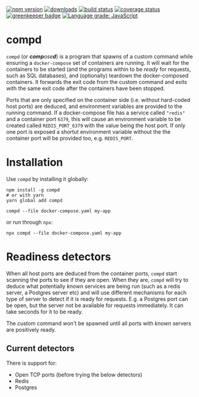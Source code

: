[![npm version][npm-image]][npm-url]
[![downloads][downloads-image]][npm-url]
[![build status][travis-image]][travis-url]
[![coverage status][coverage-image]][coverage-url]
[![greenkeeper badge][greenkeeper-image]][greenkeeper-url]
[![Language grade: JavaScript][lgtm-image]][lgtm-url]

# compd

`compd` (or _**comp**ose**d**_) is a program that spawns of a custom command while ensuring a `docker-compose` set of containers are running. It will wait for the containers to be started (and the programs within to be _ready_ for requests, such as SQL databases), and (optionally) teardown the docker-composed containers. It forwards the exit code from the custom command and exits with the same exit code after the containers have been stopped.

Ports that are only specified on the container side (i.e. without hard-coded host ports) are deduced, and environment variables are provided to the running command. If a docker-compose file has a service called `"redis"` and a container port `6379`, this will cause an environment variable to be created called `REDIS_PORT_6379` with the value being the host port. If only one port is exposed a shortut environment variable without the the container port will be provided too, e.g. `REDIS_PORT`.


# Installation

Use `compd` by installing it globally:

```
npm install -g compd
# or with yarn
yarn global add compd

compd --file docker-compose.yaml my-app
```

or run through `npx`:

```
npx compd --file docker-compose.yaml my-app
```


# Readiness detectors

When all host ports are deduced from the container ports, `compd` start scanning the ports to see if they are open. When they are, `compd` will try to deduce what potentially _known_ services are being run (such as a redis server, a Postgres server etc) and will use different mechanisms for each type of server to detect if it is ready for requests. E.g. a Postgres port can be open, but the server not be available for requests immediately. It can take seconds for it to be ready.

The custom command won't be spawned until all ports with _known_ servers are positively ready.


## Current detectors

There is support for:

 * Open TCP ports (before trying the below detectors)
 * Redis
 * Postgres



[npm-image]: https://img.shields.io/npm/v/compd.svg
[npm-url]: https://npmjs.org/package/compd
[downloads-image]: https://img.shields.io/npm/dm/compd.svg
[travis-image]: https://img.shields.io/travis/grantila/compd/master.svg
[travis-url]: https://travis-ci.org/grantila/compd
[coverage-image]: https://coveralls.io/repos/github/grantila/compd/badge.svg?branch=master
[coverage-url]: https://coveralls.io/github/grantila/compd?branch=master
[greenkeeper-image]: https://badges.greenkeeper.io/grantila/compd.svg
[greenkeeper-url]: https://greenkeeper.io/
[lgtm-image]: https://img.shields.io/lgtm/grade/javascript/g/grantila/compd.svg?logo=lgtm&logoWidth=18
[lgtm-url]: https://lgtm.com/projects/g/grantila/compd/context:javascript
